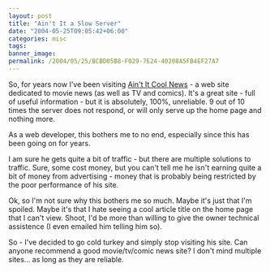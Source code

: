 ```yaml
---
layout: post
title: "Ain't It a Slow Server"
date: "2004-05-25T09:05:42+06:00"
categories: misc 
tags: 
banner_image: 
permalink: /2004/05/25/BCBD05B8-F029-7E24-40208A5FB4EF27A7
---
```


So, for years now I've been visiting <a href="http://www.aint-it-cool-news.com">Ain't It Cool News</a> - a web site dedicated to movie news (as well as TV and comics). It's a great site - full of useful information - but it is absolutely, 100%, unreliable. 9 out of 10 times the server does not respond, or will only serve up the home page and nothing more.

As a web developer, this bothers me to no end, especially since this has been going on for years. 

I am sure he gets quite a bit of traffic - but there are multiple solutions to traffic. Sure, some cost money, but you can't tell me he isn't earning quite a bit of money from advertising - money that is probably being restricted by the poor performance of his site.

Ok, so I'm not sure why this bothers me so much. Maybe it's just that I'm spoiled. Maybe it's that I hate seeing a cool article title on the home page that I can't view. Shoot, I'd be more than willing to give the owner technical assistence (I even emailed him telling him so).

So - I've decided to go cold turkey and simply stop visiting his site. Can anyone recommend a good movie/tv/comic news site? I don't mind multiple sites... as long as they are reliable.